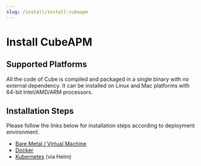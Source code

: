 ```yaml
---
slug: /install/install-cubeapm
---
```


# Install CubeAPM

## Supported Platforms

All the code of Cube is compiled and packaged in a single binary with no external dependency. It can be installed on Linux and Mac platforms with 64-bit Intel/AMD/ARM processors.

## Installation Steps

Please follow the links below for installation steps according to deployment environment.

- [Bare Metal / Virtual Machine](2_baremetal.md)
- [Docker](3_docker.md)
- [Kubernetes](4_kubernetes.md) (via Helm)
